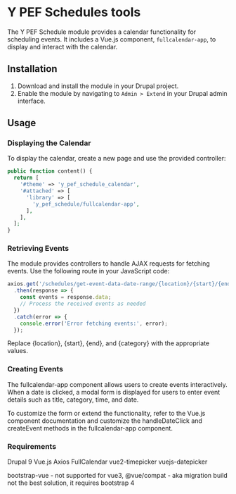 # Y PEF Schedules tools

The Y PEF Schedule module provides a calendar functionality for scheduling events. It includes a Vue.js component, `fullcalendar-app`, to display and interact with the calendar.

## Installation

1. Download and install the module in your Drupal project.
2. Enable the module by navigating to `Admin > Extend` in your Drupal admin interface.

## Usage

### Displaying the Calendar

To display the calendar, create a new page and use the provided controller:

```php
public function content() {
  return [
    '#theme' => 'y_pef_schedule_calendar',
    '#attached' => [
      'library' => [
        'y_pef_schedule/fullcalendar-app',
      ],
    ],
  ];
}
```
### Retrieving Events
The module provides controllers to handle AJAX requests for fetching events. Use the following route in your JavaScript code:

```javascript
axios.get('/schedules/get-event-data-date-range/{location}/{start}/{end}/{category}')
  .then(response => {
    const events = response.data;
    // Process the received events as needed
  })
  .catch(error => {
    console.error('Error fetching events:', error);
  });
```
Replace {location}, {start}, {end}, and {category} with the appropriate values.

### Creating Events
The fullcalendar-app component allows users to create events interactively. When a date is clicked, a modal form is displayed for users to enter event details such as title, category, time, and date.

To customize the form or extend the functionality, refer to the Vue.js component documentation and customize the handleDateClick and createEvent methods in the fullcalendar-app component.

### Requirements
Drupal 9
Vue.js
Axios
FullCalendar
vue2-timepicker
vuejs-datepicker


bootstrap-vue - not supported for vue3, @vue/compat - aka migration build not the best solution, it requires bootstrap 4

